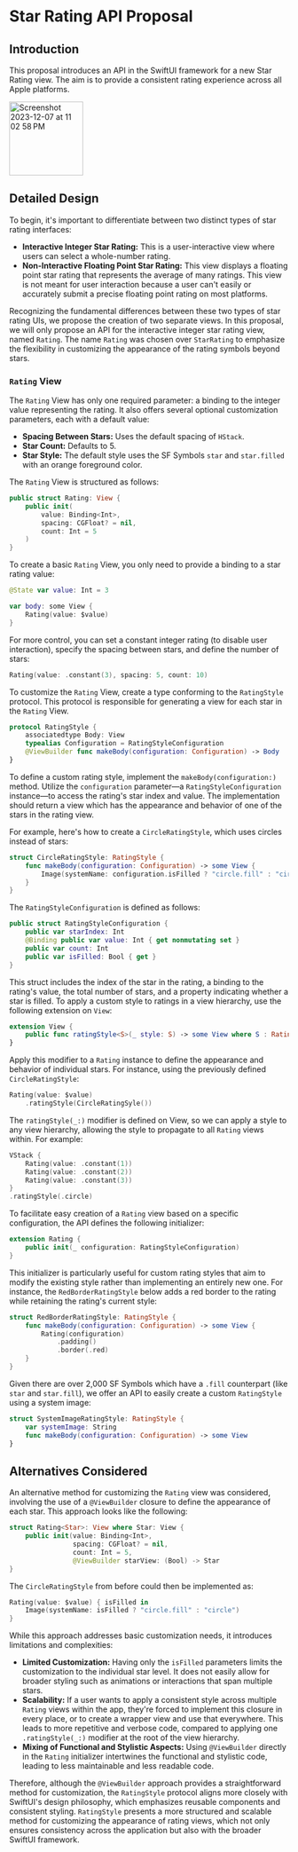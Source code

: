 # Star Rating API Proposal

## Introduction
This proposal introduces an API in the SwiftUI framework for a new Star Rating view. The aim is to provide a consistent rating experience across all Apple platforms.

<img width="133" alt="Screenshot 2023-12-07 at 11 02 58 PM" src="https://github.com/cook-jeremy/StarRatingAPI/assets/12803067/ae6806b4-7bd9-4196-a8d6-450aab83ad6a">


## Detailed Design
To begin, it's important to differentiate between two distinct types of star rating interfaces:
- **Interactive Integer Star Rating:** This is a user-interactive view where users can select a whole-number rating.
- **Non-Interactive Floating Point Star Rating:** This view displays a floating point star rating that represents the average of many ratings. This view is not meant for user interaction because a user can't easily or accurately submit a precise floating point rating on most platforms.

Recognizing the fundamental differences between these two types of star rating UIs, we propose the creation of two separate views. In this proposal, we will only propose an API for the interactive integer star rating view, named `Rating`. The name `Rating` was chosen over `StarRating` to emphasize the flexibility in customizing the appearance of the rating symbols beyond stars.
### `Rating` View
The `Rating` View has only one required parameter: a binding to the integer value representing the rating. It also offers several optional customization parameters, each with a default value:
- **Spacing Between Stars:**  Uses the default spacing of `HStack`.
- **Star Count:** Defaults to 5.
- **Star Style:** The default style uses the SF Symbols `star` and `star.filled` with an orange foreground color.

The `Rating` View is structured as follows:
```swift
public struct Rating: View {
    public init(
        value: Binding<Int>,
        spacing: CGFloat? = nil,
        count: Int = 5
    )
}
```

To create a basic `Rating` View, you only need to provide a binding to a star rating value:
```swift
@State var value: Int = 3

var body: some View {
    Rating(value: $value)
}
```

For more control, you can set a constant integer rating (to disable user interaction), specify the spacing between stars, and define the number of stars:
```swift
Rating(value: .constant(3), spacing: 5, count: 10)
```

To customize the `Rating` View, create a type conforming to the `RatingStyle` protocol. This protocol is responsible for generating a view for each star in the `Rating` View.
```swift
protocol RatingStyle {
    associatedtype Body: View
    typealias Configuration = RatingStyleConfiguration
    @ViewBuilder func makeBody(configuration: Configuration) -> Body
}
```

To define a custom rating style, implement the `makeBody(configuration:)` method. Utilize the `configuration` parameter—a `RatingStyleConfiguration` instance—to access the rating's star index and value. The implementation should return a view which has the appearance and behavior of one of the stars in the rating view. 

For example, here's how to create a `CircleRatingStyle`, which uses circles instead of stars:
```swift
struct CircleRatingStyle: RatingStyle {
    func makeBody(configuration: Configuration) -> some View {
        Image(systemName: configuration.isFilled ? "circle.fill" : "circle")
    }
}
```

The `RatingStyleConfiguration` is defined as follows:
```swift
public struct RatingStyleConfiguration {
    public var starIndex: Int
    @Binding public var value: Int { get nonmutating set }
    public var count: Int
    public var isFilled: Bool { get }
}
```
 
This struct includes the index of the star in the rating, a binding to the rating's value, the total number of stars, and a property indicating whether a star is filled. To apply a custom style to ratings in a view hierarchy, use the following extension on `View`:
```swift
extension View {
    public func ratingStyle<S>(_ style: S) -> some View where S : RatingStyle
}
```

Apply this modifier to a `Rating` instance to define the appearance and behavior of individual stars. For instance, using the previously defined `CircleRatingStyle`:
```swift
Rating(value: $value)
    .ratingStyle(CircleRatingSyle())
```

The `ratingStyle(_:)` modifier is defined on View, so we can apply a style to any view hierarchy, allowing the style to propagate to all `Rating` views within. For example:
```swift
VStack {
    Rating(value: .constant(1))
    Rating(value: .constant(2))
    Rating(value: .constant(3))
}
.ratingStyle(.circle)
```

To facilitate easy creation of a `Rating` view based on a specific configuration, the API defines the following initializer:
```swift
extension Rating {
    public init(_ configuration: RatingStyleConfiguration)
}
```

This initializer is particularly useful for custom rating styles that aim to modify the existing style rather than implementing an entirely new one. For instance, the `RedBorderRatingStyle` below adds a red border to the rating while retaining the rating's current style:
```swift
struct RedBorderRatingStyle: RatingStyle {
    func makeBody(configuration: Configuration) -> some View {
        Rating(configuration)
            .padding()
            .border(.red)
    }
}
```

Given there are over 2,000 SF Symbols which have a `.fill` counterpart (like `star` and `star.fill`), we offer an API to easily create a custom `RatingStyle`  using a system image:
```swift
struct SystemImageRatingStyle: RatingStyle {
    var systemImage: String
    func makeBody(configuration: Configuration) -> some View
}
```

## Alternatives Considered
An alternative method for customizing the `Rating` view was considered, involving the use of a `@ViewBuilder` closure to define the appearance of each star. This approach looks like the following:
```swift
struct Rating<Star>: View where Star: View {
    public init(value: Binding<Int>,
                spacing: CGFloat? = nil,
                count: Int = 5,
                @ViewBuilder starView: (Bool) -> Star
}
```

The `CircleRatingStyle` from before could then be implemented as:
```swift
Rating(value: $value) { isFilled in
    Image(systemName: isFilled ? "circle.fill" : "circle")
}
```

While this approach addresses basic customization needs, it introduces limitations and complexities:
- **Limited Customization:** Having only the `isFilled` parameters limits the customization to the individual star level. It does not easily allow for broader styling such as animations or interactions that span multiple stars. 
- **Scalability:** If a user wants to apply a consistent style across multiple `Rating` views within the app, they're forced to implement this closure in every place, or to create a wrapper view and use that everywhere. This leads to more repetitive and verbose code, compared to applying one `.ratingStyle(_:)` modifier at the root of the view hierarchy.
- **Mixing of Functional and Stylistic Aspects:** Using `@ViewBuilder` directly in the `Rating` initializer intertwines the functional and stylistic code, leading to less maintainable and less readable code.

Therefore, although the `@ViewBuilder` approach provides a straightforward method for customization, the `RatingStyle` protocol aligns more closely with SwiftUI's design philosophy, which emphasizes reusable components and consistent styling. `RatingStyle` presents a more structured and scalable method for customizing the appearance of rating views, which not only ensures consistency across the application but also with the broader SwiftUI framework.


